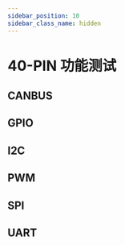 ```yaml
---
sidebar_position: 10
sidebar_class_name: hidden
---
```


# 40-PIN 功能测试

## CANBUS

## GPIO

## I2C

## PWM

## SPI

## UART
